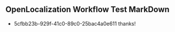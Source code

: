 ## OpenLocalization Workflow Test MarkDown
* 5cfbb23b-929f-41c0-89c0-25bac4a0e611 thanks!

<!--HONumber=Dec16_HO1-->


